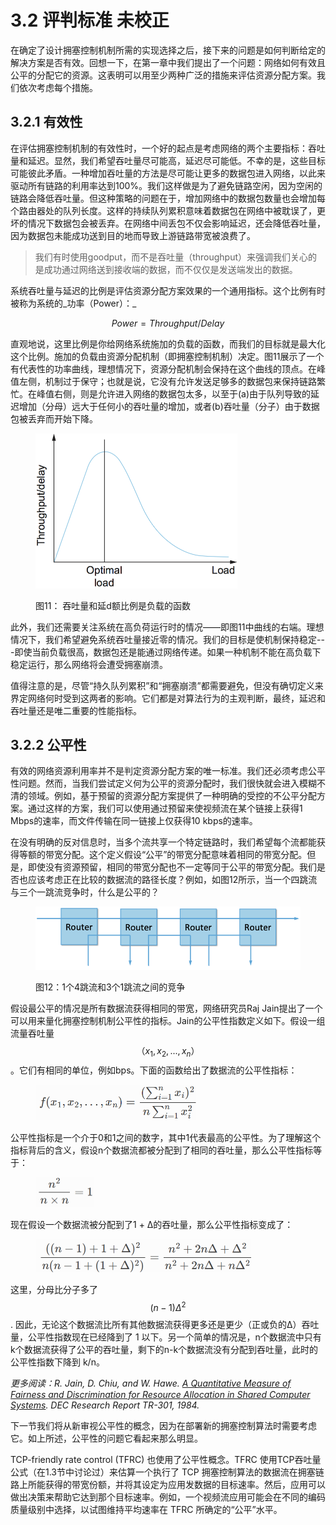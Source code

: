# 3.2 评判标准 未校正

在确定了设计拥塞控制机制所需的实现选择之后，接下来的问题是如何判断给定的解决方案是否有效。回想一下，在第一章中我们提出了一个问题：网络如何有效且公平的分配它的资源。这表明可以用至少两种广泛的措施来评估资源分配方案。我们依次考虑每个措施。

## 3.2.1 有效性

在评估拥塞控制机制的有效性时，一个好的起点是考虑网络的两个主要指标：吞吐量和延迟。显然，我们希望吞吐量尽可能高，延迟尽可能低。不幸的是，这些目标可能彼此矛盾。一种增加吞吐量的方法是尽可能让更多的数据包进入网络，以此来驱动所有链路的利用率达到100%。我们这样做是为了避免链路空闲，因为空闲的链路会降低吞吐量。但这种策略的问题在于，增加网络中的数据包数量也会增加每个路由器处的队列长度。这样的持续队列累积意味着数据包在网络中被耽误了，更坏的情况下数据包会被丢弃。在网络中间丢包不仅会影响延迟，还会降低吞吐量，因为数据包未能成功送到目的地而导致上游链路带宽被浪费了。

> 我们有时使用goodput，而不是吞吐量（throughput）来强调我们关心的是成功通过网络送到接收端的数据，而不仅仅是发送端发出的数据。

系统吞吐量与延迟的比例是评估资源分配方案效果的一个通用指标。这个比例有时被称为系统的_功率（Power）：_

$$Power = Throughput / Delay$$

直观地说，这里比例是你给网络系统施加的负载的函数，而我们的目标就是最大化这个比例。施加的负载由资源分配机制（即拥塞控制机制）决定。图11展示了一个有代表性的功率曲线，理想情况下，资源分配机制会保持在这个曲线的顶点。在峰值左侧，机制过于保守；也就是说，它没有允许发送足够多的数据包来保持链路繁忙。在峰值右侧，则是允许进入网络的数据包太多，以至于(a)由于队列导致的延迟增加（分母）远大于任何小的吞吐量的增加，或者(b)吞吐量（分子）由于数据包被丢弃而开始下降。

<figure><img src="../.gitbook/assets/image (8).png" alt="" width="323"><figcaption><p>图11： 吞吐量和延d额比例是负载的函数</p></figcaption></figure>

此外，我们还需要关注系统在高负荷运行时的情况——即图11中曲线的右端。理想情况下，我们希望避免系统吞吐量接近零的情况。我们的目标是使机制保持稳定---即使当前负载很高，数据包还是能通过网络传递。如果一种机制不能在高负载下稳定运行，那么网络将会遭受拥塞崩溃。

值得注意的是，尽管“持久队列累积”和“拥塞崩溃”都需要避免，但没有确切定义来界定网络何时受到这两者的影响。它们都是对算法行为的主观判断，最终，延迟和吞吐量还是唯二重要的性能指标。

## 3.2.2 公平性

有效的网络资源利用率并不是判定资源分配方案的唯一标准。我们还必须考虑公平性问题。然而，当我们尝试定义何为公平的资源分配时，我们很快就会进入模糊不清的领域。例如，基于预留的资源分配方案提供了一种明确的受控的不公平分配方案。通过这样的方案，我们可以使用通过预留来使视频流在某个链接上获得1 Mbps的速率，而文件传输在同一链接上仅获得10 kbps的速率。

在没有明确的反对信息时，当多个流共享一个特定链路时，我们希望每个流都能获得等额的带宽分配。这个定义假设“公平”的带宽分配意味着相同的带宽分配。但是，即使没有资源预留，相同的带宽分配也不一定等同于公平的带宽分配。我们是否也应该考虑正在比较的数据流的路径长度？例如，如图12所示，当一个四跳流与三个一跳流竞争时，什么是公平的？

<figure><img src="../.gitbook/assets/image (1) (1).png" alt=""><figcaption><p>图12：1个4跳流和3个1跳流之间的竞争</p></figcaption></figure>

假设最公平的情况是所有数据流获得相同的带宽，网络研究员Raj Jain提出了一个可以用来量化拥塞控制机制公平性的指标。Jain的公平性指数定义如下。假设一组流量吞吐量$$（x_1, x_2, ..., x_n）$$。它们有相同的单位，例如bps。下面的函数给出了数据流的公平性指标：

<figure><img src="../.gitbook/assets/image (2) (1).png" alt="" width="257"><figcaption></figcaption></figure>

公平性指标是一个介于0和1之间的数字，其中1代表最高的公平性。为了理解这个指标背后的含义，假设n个数据流都被分配到了相同的吞吐量，那么公平性指标等于：

<figure><img src="../.gitbook/assets/image (3) (1).png" alt="" width="94"><figcaption></figcaption></figure>

现在假设一个数据流被分配到了1 + Δ的吞吐量，那么公平性指标变成了：

<figure><img src="../.gitbook/assets/image (4) (1).png" alt="" width="345"><figcaption></figcaption></figure>

这里，分母比分子多了 $$(n−1)Δ^2$$. 因此，无论这个数据流比所有其他数据流获得更多还是更少（正或负的Δ）吞吐量，公平性指数现在已经降到了 1 以下。另一个简单的情况是，n个数据流中只有k个数据流获得了公平的吞吐量，剩下的n-k个数据流没有分配到吞吐量，此时的公平性指数下降到 k/n。

_更多阅读：R. Jain, D. Chiu, and W. Hawe._ [_A Quantitative Measure of Fairness and Discrimination for Resource Allocation in Shared Computer Systems_](https://www.cse.wustl.edu/\~jain/papers/ftp/fairness.pdf)_. DEC Research Report TR-301, 1984._

下一节我们将从新审视公平性的概念，因为在部署新的拥塞控制算法时需要考虑它。如上所述，公平性的问题它看起来那么明显。

TCP-friendly rate control (TFRC) 也使用了公平性概念。TFRC 使用TCP吞吐量公式（在1.3节中讨论过）来估算一个执行了 TCP 拥塞控制算法的数据流在拥塞链路上所能获得的带宽份额，并将其设定为应用发数据的目标速率。然后，应用可以做出决策来帮助它达到那个目标速率。例如，一个视频流应用可能会在不同的编码质量级别中选择，以试图维持平均速率在 TFRC 所确定的“公平”水平。
